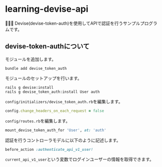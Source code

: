 # learning-devise-api

🥨🥨🥨 Devise(devise-token-auth)を使用してAPIで認証を行うサンプルプログラムです。  

## devise-token-authについて

モジュールを追加します。  

```shell
bundle add devise_token_auth
```

モジュールのセットアップを行います。  

```shell
rails g devise:install
rails g devise_token_auth:install User auth
```

`config/initializers/devise_token_auth.rb`を編集します。  

```ruby
config.change_headers_on_each_request = false
```

`config/routes.rb`を編集します。  

```ruby
mount_devise_token_auth_for 'User', at: 'auth'
```

認証を行うコントローラモデルに以下のように記述します。  

```ruby
before_action :authenticate_api_v1_user!
```

`current_api_v1_user`という変数でログインユーザーの情報を取得できます。  
